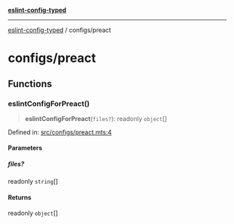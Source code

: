 [**eslint-config-typed**](../README.md)

***

[eslint-config-typed](../README.md) / configs/preact

# configs/preact

## Functions

### eslintConfigForPreact()

> **eslintConfigForPreact**(`files?`): readonly `object`[]

Defined in: [src/configs/preact.mts:4](https://github.com/noshiro-pf/eslint-config-typed/blob/main/src/configs/preact.mts#L4)

#### Parameters

##### files?

readonly `string`[]

#### Returns

readonly `object`[]
